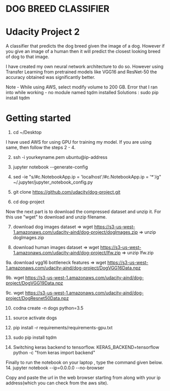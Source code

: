 # DOG BREED CLASSIFIER

# Udacity Project 2

A classifier that predicts the dog breed given the image of a dog. However if you give an image of a human then it will predict the closest looking breed of dog to that image. 

I have created my own neural network architecture to do so. However using Transfer Learning from pretrained models like VGG16 and ResNet-50 the accuracy obtained was significantly better. 

Note - While using AWS, select modify volume to 200 GB.
Error that I ran into while working - no module named tqdm installed 
Solutions : sudo pip install tqdm 

# Getting started

1. cd ~/Desktop

I have used AWS for using GPU for training my model. If you are using same, then follow the steps 2 - 4.  

2. ssh -i yourkeyname.pem ubuntu@ip-address

3. jupyter notebook --generate-config 

4. sed -ie "s/#c.NotebookApp.ip = 'localhost'/#c.NotebookApp.ip = '*'/g" ~/.jupyter/jupyter_notebook_config.py

5. git clone https://github.com/udacity/dog-project.git 

6. cd dog-project

Now the next part is to download the compressed dataset and unzip it. For this use "wget" to download and unzip filename. 

7. download dog images dataset => wget https://s3-us-west-1.amazonaws.com/udacity-aind/dog-project/dogImages.zip => unzip dogImages.zip

8. download human images dataset => wget https://s3-us-west-1.amazonaws.com/udacity-aind/dog-project/lfw.zip => unzip lfw.zip

9a. download vgg16 bottleneck features => wget https://s3-us-west-1.amazonaws.com/udacity-aind/dog-project/DogVGG16Data.npz

9b. wget https://s3-us-west-1.amazonaws.com/udacity-aind/dog-project/DogVGG19Data.npz

9c. wget https://s3-us-west-1.amazonaws.com/udacity-aind/dog-project/DogResnet50Data.npz

10. codna create -n dogs python=3.5

11. source activate dogs

12. pip install -r requirements/requirements-gpu.txt

14. sudo pip install tqdm

13. Switching keras backend to tensorflow. KERAS_BACKEND=tensorflow python -c "from keras import backend"

Finally to run the notebook on your laptop , type the command given below. 
14. jupyter notebook --ip=0.0.0.0 --no-browser

Copy and paste the url in the web browser starting from along with your ip address(which you can check from the aws site).
